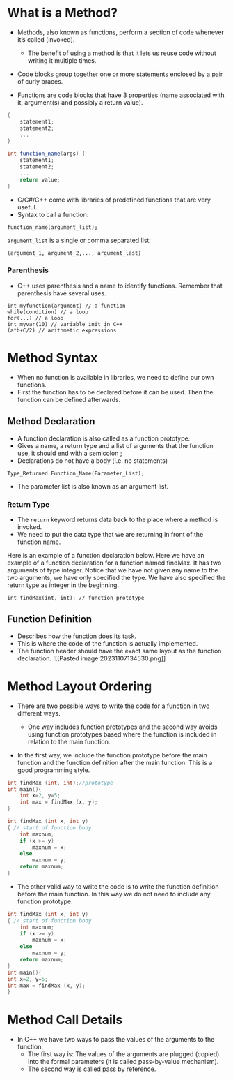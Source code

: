 # What is a Method?
- Methods, also known as functions, perform a section of code whenever it’s called (invoked).
	- The benefit of using a method is that it lets us reuse code without writing it multiple times.

- Code blocks group together one or more statements enclosed by a pair of curly braces.
- Functions are code blocks that have 3 properties (name associated with it, argument(s) and possibly a return value).


```CS file:"Code block"
{
	statement1;
	statement2;
	...
}
```
```CS file:"Function"
int function_name(args) {
	statement1;
	statement2;
	...
	return value;
}  
```

- C/C#/C++ come with libraries of predefined functions that are very useful.
- Syntax to call a function:
```
function_name(argument_list);
```
`argument_list` is a single or comma separated list:
```
(argument_1, argument_2,..., argument_last)
```

### Parenthesis
- C++ uses parenthesis and a name to identify functions. Remember that parenthesis have several uses.
```
int myfunction(argument) // a function
while(condition) // a loop
for(...) // a loop
int myvar(10) // variable init in C++
(a*b+C/2) // arithmetic expressions
```


# Method Syntax
- When no function is available in libraries, we need to define our own functions.
- First the function has to be declared before it can be used. Then the function can be defined afterwards.
## Method Declaration
- A function declaration is also called as a function prototype.
- Gives a name, a return type and a list of arguments that the function use, it should end with a semicolon ;
- Declarations do not have a body (i.e. no statements)
``` file:"Function Declaration Syntax"
Type_Returned Function_Name(Parameter_List);
```
- The parameter list is also known as an argument list.

### Return Type
- The `return` keyword returns data back to the place where a method is invoked.
- We need to put the data type that we are returning in front of the function name.


Here is an example of a function declaration below. Here we have an example of a function declaration for a function named findMax. It has two arguments of type integer. Notice that we have not given any name to the two arguments, we have only specified the type. We have also specified the return type as integer in the beginning.
```
int findMax(int, int); // function prototype
```







## Function Definition
- Describes how the function does its task.
- This is where the code of the function is actually implemented.
- The function header should have the exact same layout as the function declaration. 
![[Pasted image 20231107134530.png]]




# Method Layout Ordering
- There are two possible ways to write the code for a function in two different ways. 
	- One way includes function prototypes and the second way avoids using function prototypes based where the function is included in relation to the main function.

- In the first way, we include the function prototype before the main function and the function definition after the main function. This is a good programming style.
``` CPP file:"With function prototypes"
int findMax (int, int);//prototype
int main(){
	int x=2, y=5;
	int max = findMax (x, y);
}

int findMax (int x, int y)
{ // start of function body
	int maxnum;
	if (x >= y)
		maxnum = x;
	else
		maxnum = y;
	return maxnum;
}
```
- The other valid way to write the code is to write the function definition before the main function. In this way we do not need to include any function prototype.
``` CPP file:"No function prototypes"
int findMax (int x, int y)
{ // start of function body
	int maxnum;
	if (x >= y)
		maxnum = x;
	else
		maxnum = y;
	return maxnum;
}
int main(){
int x=2, y=5;
int max = findMax (x, y);
}
```



# Method Call Details
- In C++ we have two ways to pass the values of the arguments to the function.
	- The first way is: The values of the arguments are plugged (copied) into the formal parameters (it is called pass-by-value mechanism).
	- The second way is called pass by reference.




